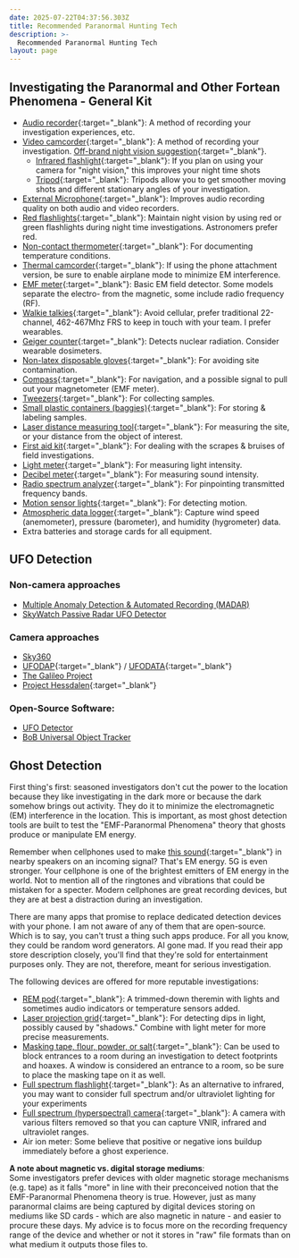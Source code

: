 ```yaml
---
date: 2025-07-22T04:37:56.303Z
title: Recommended Paranormal Hunting Tech
description: >-
  Recommended Paranormal Hunting Tech
layout: page
---
```

## Investigating the Paranormal and Other Fortean Phenomena - General Kit
* [Audio recorder](https://amzn.to/45tCN03){:target="_blank"}: A method of recording your investigation experiences, etc.
* [Video camcorder](https://amzn.to/4fytGzR){:target="_blank"}: A method of recording your investigation. [Off-brand night vision suggestion](https://amzn.to/46S7WN2){:target="_blank"}.
  * [Infrared flashlight](https://amzn.to/4mcOnDU){:target="_blank"}: If you plan on using your camera for "night vision," this improves your night time shots
  * [Tripod](https://amzn.to/45nb692){:target="_blank"}: Tripods allow you to get smoother moving shots and different stationary angles of your investigation.
* [External Microphone](https://amzn.to/4mzHlst){:target="_blank"}: Improves audio recording quality on both audio and video recorders.
* [Red flashlights](https://amzn.to/4mxxCTt){:target="_blank"}: Maintain night vision by using red or green flashlights during night time investigations. Astronomers prefer red.
* [Non-contact thermometer](https://amzn.to/47oXa0O){:target="_blank"}: For documenting temperature conditions.
* [Thermal camcorder](https://amzn.to/3J7jn9H){:target="_blank"}: If using the phone attachment version, be sure to enable airplane mode to minimize EM interference.
* [EMF meter](https://amzn.to/3J3hQS9){:target="_blank"}: Basic EM field detector. Some models separate the electro- from the magnetic, some include radio frequency (RF).
* [Walkie talkies](https://amzn.to/3JaWK48){:target="_blank"}: Avoid cellular, prefer traditional 22-channel, 462-467Mhz FRS to keep in touch with your team. I prefer wearables.
* [Geiger counter](https://amzn.to/45oI4Wr){:target="_blank"}: Detects nuclear radiation. Consider wearable dosimeters.
* [Non-latex disposable gloves](https://amzn.to/3HtM009){:target="_blank"}: For avoiding site contamination.
* [Compass](https://amzn.to/3JbC63M){:target="_blank"}: For navigation, and a possible signal to pull out your magnetometer (EMF meter).
* [Tweezers](https://amzn.to/47mmp3M){:target="_blank"}: For collecting samples.
* [Small plastic containers (baggies)](https://amzn.to/3UikPsa){:target="_blank"}: For storing & labeling samples.
* [Laser distance measuring tool](https://amzn.to/4m3OfX6){:target="_blank"}: For measuring the site, or your distance from the object of interest.
* [First aid kit](https://amzn.to/45c72cY){:target="_blank"}: For dealing with the scrapes & bruises of field investigations.
* [Light meter](https://amzn.to/4ozf5Iw){:target="_blank"}: For measuring light intensity.
* [Decibel meter](https://amzn.to/45t8vdw){:target="_blank"}: For measuring sound intensity.
* [Radio spectrum analyzer](https://amzn.to/45ulOuu){:target="_blank"}: For pinpointing transmitted frequency bands.
* [Motion sensor lights](https://amzn.to/3UmEFTe){:target="_blank"}: For detecting motion.
* [Atmospheric data logger](https://amzn.to/45xwIzG){:target="_blank"}: Capture wind speed (anemometer), pressure (barometer), and humidity (hygrometer) data.
* Extra batteries and storage cards for all equipment.

## UFO Detection
### Non-camera approaches
* [Multiple Anomaly Detection & Automated Recording (MADAR)](/history/MADARProject)
* [SkyWatch Passive Radar UFO Detector](https://ascendantai.com/skywatch)

### Camera approaches
* [Sky360](https://www.sky360.org)
* [UFODAP](https://ufodap.com){:target="_blank"} / [UFODATA](https://www.ufodata.net){:target="_blank"}
* [The Galileo Project](https://projects.iq.harvard.edu/galileo/home)
* [Project Hessdalen](https://www.hessdalen.org){:target="_blank"}

### Open-Source Software:
* [UFO Detector](https://github.com/UFOID/UFO-Detector)
* [BoB Universal Object Tracker](https://github.com/bobcamera/bobinstall)

## Ghost Detection
First thing's first: seasoned investigators don't cut the power to the location because they like investigating in the dark more or because the dark somehow
brings out activity. They do it to minimize the electromagnetic (EM) interference in the location. This is important, as most ghost detection tools are
built to test the "EMF-Paranormal Phenomena" theory that ghosts produce or manipulate EM energy.

Remember when cellphones used to make [this sound](https://www.youtube.com/watch?v=FYjs7vsaSEw){:target="_blank"} in nearby speakers on an incoming signal?
That's EM energy. 5G is even stronger. Your cellphone is one of the brightest emitters of EM energy in the world. 
Not to mention all of the ringtones and vibrations that could be mistaken for a specter.
Modern cellphones are great recording devices, but they are at best a distraction during an investigation.

There are many apps that promise to replace dedicated detection devices with your phone.
I am not aware of any of them that are open-source. Which is to say, you can't trust a thing such apps produce.
For all you know, they could be random word generators. AI gone mad. If you read their app store description closely, you'll find that they're sold for
entertainment purposes only. They are not, therefore, meant for serious investigation.

The following devices are offered for more reputable investigations:
* [REM pod](https://amzn.to/45I7vDL){:target="_blank"}: A trimmed-down theremin with lights and sometimes audio indicators or temperature sensors added.
* [Laser projection grid](https://amzn.to/4lmj9Jc){:target="_blank"}: For detecting dips in light, possibly caused by "shadows." Combine with light meter for more precise measurements.
* [Masking tape, flour, powder, or salt](https://amzn.to/45cOMjI){:target="_blank"}: Can be used to block entrances to a room during an investigation to detect footprints and hoaxes. A window is considered an entrance to a room, so be sure to place the masking tape on it as well. 
* [Full spectrum flashlight](https://www.ghoststop.com/phasm-light/){:target="_blank"}: As an alternative to infrared, you may want to consider full spectrum and/or ultraviolet lighting for your experiments
* [Full spectrum (hyperspectral) camera](https://www.ghoststop.com/phasm-cam/){:target="_blank"}: A camera with various filters removed so that you can capture VNIR, infrared and ultraviolet ranges.
* Air ion meter: Some believe that positive or negative ions buildup immediately before a ghost experience.

**A note about magnetic vs. digital storage mediums**:<br />
Some investigators prefer devices with older magnetic storage mechanisms (e.g. tape) as it falls "more" in line with their preconceived notion that the EMF-Paranormal Phenomena theory is true. However, just as many paranormal claims are being captured by digital devices storing on mediums like SD cards - which are also magnetic in nature - and easier to procure these days. My advice is to focus more on the recording frequency range of the device and whether or not it stores in "raw" file formats than on what medium it outputs those files to.